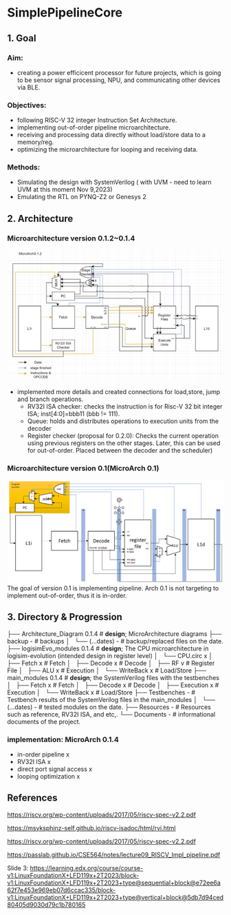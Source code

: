 # SimplePipelineCore


## 1. Goal

### Aim: 

* creating a power efficicent processor for future projects, which is going to be sensor signal processing, NPU, and communicating other devices via BLE.

### Objectives: 

* following RISC-V 32 integer Instruction Set Architecture.
* implementing out-of-order pipeline microarchitecture.
* receiving and processing data directly without load/store data to a memory/reg.
* optimizing the microarchitecture for looping and receiving data.

### Methods:

* Simulating the design with SystemVerilog ( with UVM - need to learn UVM at this moment Nov 9,2023)
* Emulating the RTL  on PYNQ-Z2 or Genesys 2

## 2. Architecture


### Microarchitecture version 0.1.2~0.1.4

![image](https://github.com/Enanter/SimplePipelineCore/blob/main/Architecture_Diagram/Oct_11_2023_MicroArch0_1_2.png)

* implemented more details and created connections for load,store, jump and branch operations.
  * RV32I ISA checker: checks the instruction is for Risc-V 32 bit integer ISA; inst[4:0]=bbb11 (bbb != 111).
  * Queue: holds and distributes operations to execution units from the decoder
  * Register checker (proposal for 0.2.0): Checks the current operation using previous registers on the other stages. Later, this can be used for out-of-order. Placed between the decoder and the scheduler)

### Microarchitecture version 0.1(MicroArch 0.1) 

![image](https://github.com/Enanter/SimplePipelineCore/blob/main/Architecture_Diagram/Oct_3_2023_FDEWDiagram.png)
The goal of version 0.1 is implementing pipeline. Arch 0.1 is not targeting to implement out-of-order, thus it is in-order.

## 3. Directory & Progression

├── Architecture_Diagram          0.1.4           # **design**; MicroArchitecture diagrams
├── backup                        -               # backups
│   └── (...dates)                -               # backup/replaced files on the date.
├── logisimEvo_modules            0.1.4           # **design**; The CPU microarchitecture in logisim-evolution (intended design in register level)
│   └── CPU.circ                  x
│       ├── Fetch                 x               # Fetch
│       ├── Decode                x               # Decode
│       ├── RF                    v               # Register File
│       ├── ALU                   x               # Execution
│       └── WriteBack             x               # Load/Store
├── main_modules                  0.1.4           # **design**; the SystemVerilog  files with the testbenches
│      ├── Fetch                  x               # Fetch
│      ├── Decode                 x               # Decode
│      ├── Execution              x               # Execution
│      └── WriteBack              x               # Load/Store
├── Testbenches                   -               # Testbench results of the SystemVerilog files in the main_modules
│   └── (...dates)                -               # tested modules on the date.
├── Resources                     -               # Resources such as reference, RV32I ISA, and etc,.
└── Documents                     -               # informational documents of the project.

### implementation: MicroArch 0.1.4

* in-order pipeline            x
* RV32I ISA                    x
* direct port signal access    x
* looping optimization         x

## References
https://riscv.org/wp-content/uploads/2017/05/riscv-spec-v2.2.pdf

https://msyksphinz-self.github.io/riscv-isadoc/html/rvi.html

https://riscv.org/wp-content/uploads/2017/05/riscv-spec-v2.2.pdf

https://passlab.github.io/CSE564/notes/lecture09_RISCV_Impl_pipeline.pdf

Slide 3: https://learning.edx.org/course/course-v1:LinuxFoundationX+LFD119x+2T2023/block-v1:LinuxFoundationX+LFD119x+2T2023+type@sequential+block@e72ee6a62f7e453e969eb07d6ccac335/block-v1:LinuxFoundationX+LFD119x+2T2023+type@vertical+block@5db7d94ced80405d9030d79c1b780165

